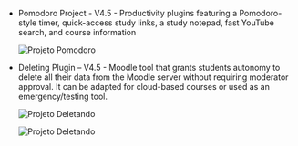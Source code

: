 * Pomodoro Project - V4.5 - Productivity plugins featuring a Pomodoro-style timer, quick-access study links, a study notepad, fast YouTube search, and course information

    ![Projeto Pomodoro](https://i.imgur.com/UCXA4vs.jpeg)

* Deleting Plugin – V4.5 - Moodle tool that grants students autonomy to delete all their data from the Moodle server without requiring moderator approval. It can be adapted for cloud-based courses or used as an emergency/testing tool.

    ![Projeto Deletando](https://i.imgur.com/5rkQs8Z.jpeg)

    ![Projeto Deletando](https://i.imgur.com/lCy2Q3c.jpeg)

